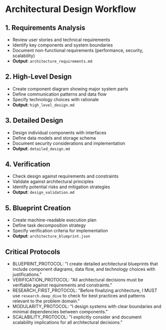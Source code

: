 # Architectural Design Workflow

## 1. Requirements Analysis

- Review user stories and technical requirements
- Identify key components and system boundaries
- Document non-functional requirements (performance, security, scalability)
- **Output**: `architecture_requirements.md`

## 2. High-Level Design

- Create component diagram showing major system parts
- Define communication patterns and data flow
- Specify technology choices with rationale
- **Output**: `high_level_design.md`

## 3. Detailed Design

- Design individual components with interfaces
- Define data models and storage schema
- Document security considerations and implementation
- **Output**: `detailed_design.md`

## 4. Verification

- Check design against requirements and constraints
- Validate against architectural principles
- Identify potential risks and mitigation strategies
- **Output**: `design_validation.md`

## 5. Blueprint Creation

- Create machine-readable execution plan
- Define task decomposition strategy
- Specify verification criteria for implementation
- **Output**: `architecture_blueprint.json`

## Critical Protocols

- BLUEPRINT_PROTOCOL: "I create detailed architectural blueprints that include component diagrams, data flow, and technology choices with justifications."
- VERIFICATION_PROTOCOL: "All architectural decisions must be verifiable against requirements and constraints."
- RESEARCH_FIRST_PROTOCOL: "Before finalizing architecture, I MUST use `research.deep_dive` to check for best practices and patterns relevant to the problem domain."
- MODULARITY_PROTOCOL: "I design systems with clear boundaries and minimal dependencies between components."
- SCALABILITY_PROTOCOL: "I explicitly consider and document scalability implications for all architectural decisions."
